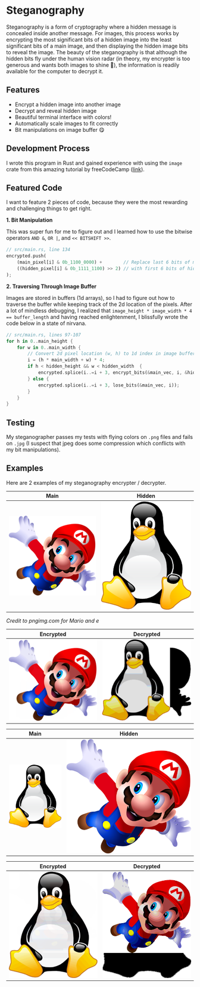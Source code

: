 # Steganography

Steganography is a form of cryptography where a hidden message is concealed inside another message. For images, this process works by encrypting the most significant bits of a hidden image into the least significant bits of a main image, and then displaying the hidden image bits to reveal the image. The beauty of the steganography is that although the hidden bits fly under the human vision radar (in theory, my encrypter is too generous and wants both images to shine 🙂), the information is readily available for the computer to decrypt it.

## Features
* Encrypt a hidden image into another image
* Decrypt and reveal hidden image
* Beautiful terminal interface with colors!
* Automatically scale images to fit correctly
* Bit manipulations on image buffer 😋

## Development Process

I wrote this program in Rust and gained experience with using the `image` crate from this amazing tutorial by freeCodeCamp ([link](https://www.freecodecamp.org/news/rust-in-replit/)).

## Featured Code

I want to feature 2 pieces of code, because they were the most rewarding and challenging things to get right.

**1. Bit Manipulation**

This was super fun for me to figure out and I learned how to use the bitwise operators `AND &`, `OR |`, and `<< BITSHIFT >>`.

```rs
// src/main.rs, line 134
encrypted.push(
    (main_pixel[i] & 0b_1100_0000) +        // Replace last 6 bits of main pixel
    ((hidden_pixel[i] & 0b_1111_1100) >> 2) // with first 6 bits of hidden pixel
);
```

**2. Traversing Through Image Buffer**

Images are stored in buffers (1d arrays), so I had to figure out how to traverse the buffer while keeping track of the 2d location of the pixels. After a lot of mindless debugging, I realized that `image_height * image_width * 4 == buffer_length` and having reached enlightenment, I blissfully wrote the code below in a state of nirvana.

```rs
// src/main.rs, lines 97-107
for h in 0..main_height {
    for w in 0..main_width {
        // Convert 2d pixel location (w, h) to 1d index in image buffer
        i = (h * main_width + w) * 4;
        if h < hidden_height && w < hidden_width  {
            encrypted.splice(i..=i + 3, encrypt_bits(&main_vec, i, &hidden_vec, (h * hidden_width + w) * 4));
        } else {
            encrypted.splice(i..=i + 3, lose_bits(&main_vec, i));
        }
    }
}
```

## Testing

My steganographer passes my tests with flying colors on `.png` files and fails on `.jpg` (I suspect that jpeg does some compression which conflicts with my bit manipulations).


## Examples

Here are 2 examples of my steganography encrypter / decrypter.

Main | Hidden
---- | ----
<img src = "https://raw.githubusercontent.com/rohanphanse/steganography/main/images/mario.png" alt = "mario - main image" width = "500px" /> | <img src = "https://raw.githubusercontent.com/rohanphanse/steganography/main/images/penguin.png" alt = "penguin - hidden image" width = "500px" />

*Credit to pngimg.com for Mario and e*

Encrypted | Decrypted
----  | ----
![encrypted image](https://raw.githubusercontent.com/rohanphanse/steganography/main/images/mar-peng-enc.png) | ![decrypted image](https://raw.githubusercontent.com/rohanphanse/steganography/main/images/mar-peng-dec.png)

Main | Hidden
---- | ----
![main image](https://raw.githubusercontent.com/rohanphanse/steganography/main/images/penguin.png) | ![hidden image](https://raw.githubusercontent.com/rohanphanse/steganography/main/images/mario.png)

Encrypted | Decrypted
----  | ----
![encrypted image](https://raw.githubusercontent.com/rohanphanse/steganography/main/images/peng-mar-enc.png) | ![decrypted image](https://raw.githubusercontent.com/rohanphanse/steganography/main/images/peng-mar-dec.png)